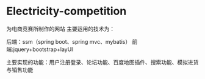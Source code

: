 # Electricity-competition
为电商竞赛所制作的网站
主要运用的技术为：

后端：ssm（spring boot、spring mvc、mybatis）
前端:jquery+bootstrap+layUI

主要实现的功能：用户注册登录、论坛功能、百度地图插件、搜索功能、模拟进货与销售功能

